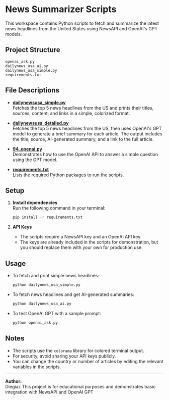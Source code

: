 # News Summarizer Scripts

This workspace contains Python scripts to fetch and summarize the latest news headlines from the United States using NewsAPI and OpenAI's GPT models.

## Project Structure

```
openai_ask.py
dailynews_usa_ai.py
dailynews_usa_simple.py
requirements.txt
```

## File Descriptions

- **[dailynewsusa_simple.py](dailynews_usa_simple.py)**  
  Fetches the top 5 news headlines from the US and prints their titles, sources, content, and links in a simple, colorized format.

- **[dailynewsusa_detailed.py](dailynews_usa_ai.py)**  
  Fetches the top 5 news headlines from the US, then uses OpenAI's GPT model to generate a brief summary for each article. The output includes the title, source, AI-generated summary, and a link to the full article.

- **[94_openai.py](openai_ask.py)**  
  Demonstrates how to use the OpenAI API to answer a simple question using the GPT model.

- **[requirements.txt](requirements.txt)**  
  Lists the required Python packages to run the scripts.

## Setup

1. **Install dependencies**  
   Run the following command in your terminal:
   ```sh
   pip install -r requirements.txt
   ```

2. **API Keys**  
   - The scripts require a NewsAPI key and an OpenAI API key.
   - The keys are already included in the scripts for demonstration, but you should replace them with your own for production use.

## Usage

- To fetch and print simple news headlines:
  ```sh
  python dailynews_usa_simple.py
  ```
  

- To fetch news headlines and get AI-generated summaries:
  ```sh
  python dailynews_usa_ai.py
  ```

- To test OpenAI GPT with a sample prompt:
  ```sh
  python openai_ask.py
  ```

## Notes

- The scripts use the `colorama` library for colored terminal output.
- For security, avoid sharing your API keys publicly.
- You can change the country or number of articles by editing the relevant variables in the scripts.

---

**Author:**  
Diegiaz
This project is for educational purposes and demonstrates basic integration with NewsAPI and OpenAI GPT
